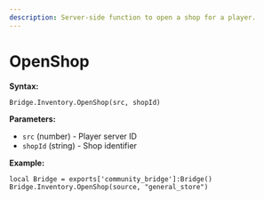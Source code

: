 ```yaml
---
description: Server-side function to open a shop for a player.
---
```


# OpenShop

**Syntax:**

```
Bridge.Inventory.OpenShop(src, shopId)
```

**Parameters:**

* `src` (number) - Player server ID
* `shopId` (string) - Shop identifier

**Example:**

```
local Bridge = exports['community_bridge']:Bridge()
Bridge.Inventory.OpenShop(source, "general_store")
```
